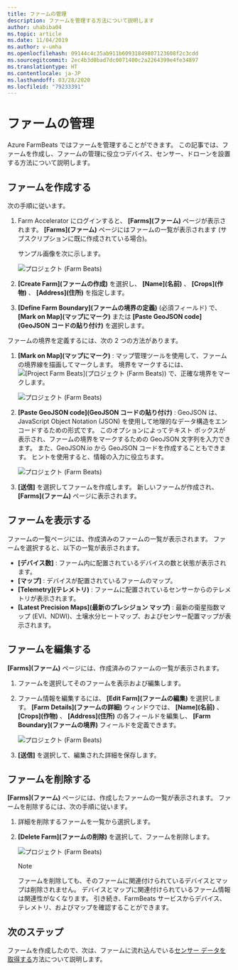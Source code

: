 ```yaml
---
title: ファームの管理
description: ファームを管理する方法について説明します
author: uhabiba04
ms.topic: article
ms.date: 11/04/2019
ms.author: v-umha
ms.openlocfilehash: 09144c4c35ab911b60931849807123608f2c3cdd
ms.sourcegitcommit: 2ec4b3d0bad7dc0071400c2a2264399e4fe34897
ms.translationtype: HT
ms.contentlocale: ja-JP
ms.lasthandoff: 03/28/2020
ms.locfileid: "79233391"
---
```

# <a name="manage-farms"></a>ファームの管理

Azure FarmBeats ではファームを管理することができます。 この記事では、ファームを作成し、ファームの管理に役立つデバイス、センサー、ドローンを設置する方法について説明します。

## <a name="create-farms"></a>ファームを作成する

次の手順に従います。

1. Farm Accelerator にログインすると、 **[Farms]\(ファーム\)** ページが表示されます。
    **[Farms]\(ファーム\)** ページにはファームの一覧が表示されます (サブスクリプションに既に作成されている場合)。

    サンプル画像を次に示します。

    ![プロジェクト (Farm Beats)](./media/create-farms-in-azure-farmbeats/create-farm-main-page-1.png)


2. **[Create Farm]\(ファームの作成\)** を選択し、 **[Name]\(名前\)** 、 **[Crops]\(作物\)** 、 **[Address]\(住所\)** を指定します。
3. **[Define Farm Boundary]\(ファームの境界の定義\)** (必須フィールド) で、 **[Mark on Map]\(マップにマーク\)** または **[Paste GeoJSON code]\(GeoJSON コードの貼り付け\)** を選択します。

ファームの境界を定義するには、次の 2 つの方法があります。

1. **[Mark on Map]\(マップにマーク\)** : マップ管理ツールを使用して、ファームの境界線を描画してマークします。 境界をマークするには、![[Project Farm Beats]\(プロジェクト (Farm Beats)\)](./media/create-farms-in-azure-farmbeats/pencil-icon-1.png) で、正確な境界をマークします。

    ![プロジェクト (Farm Beats)](./media/create-farms-in-azure-farmbeats/create-farm-mark-on-map-1.png)

2. **[Paste GeoJSON code]\(GeoJSON コードの貼り付け\)** : GeoJSON は、JavaScript Object Notation (JSON) を使用して地理的なデータ構造をエンコードするための形式です。 このオプションによってテキスト ボックスが表示され、ファームの境界をマークするための GeoJSON 文字列を入力できます。 また、GeoJSON.io から GeoJSON コードを作成することもできます。
ヒントを使用すると、情報の入力に役立ちます。

    ![プロジェクト (Farm Beats)](./media/create-farms-in-azure-farmbeats/create-new-farm-1.png)

3.  **[送信]** を選択してファームを作成します。 新しいファームが作成され、 **[Farms]\(ファーム\)** ページに表示されます。

## <a name="view-farm"></a>ファームを表示する

ファームの一覧ページには、作成済みのファームの一覧が表示されます。 ファームを選択すると、以下の一覧が表示されます。

 - **[デバイス数]** : ファーム内に配置されているデバイスの数と状態が表示されます。
 - **[マップ]** : デバイスが配置されているファームのマップ。
 - **[Telemetry]\(テレメトリ\)** : ファームに配置されているセンサーからのテレメトリが表示されます。
 - **[Latest Precision Maps]\(最新のプレシジョン マップ\)** : 最新の衛星指数マップ (EVI、NDWI)、土壌水分ヒートマップ、およびセンサー配置マップが表示されます。

## <a name="edit-farm"></a>ファームを編集する

**[Farms]\(ファーム\)** ページには、作成済みのファームの一覧が表示されます。

1.  ファームを選択してそのファームを表示および編集します。
2.  ファーム情報を編集するには、 **[Edit Farm]\(ファームの編集\)** を選択します。 **[Farm Details]\(ファームの詳細\)** ウィンドウでは、 **[Name]\(名前\)** 、 **[Crops]\(作物\)** 、 **[Address]\(住所\)** の各フィールドを編集し、 **[Farm Boundary]\(ファームの境界\)** フィールドを定義できます。

    ![プロジェクト (Farm Beats)](./media/create-farms-in-azure-farmbeats/edit-farm-1.png)

3. **[送信]** を選択して、編集された詳細を保存します。

## <a name="delete-farm"></a>ファームを削除する

**[Farms]\(ファーム\)** ページには、作成したファームの一覧が表示されます。 ファームを削除するには、次の手順に従います。

1.  詳細を削除するファームを一覧から選択します。
2.  **[Delete Farm]\(ファームの削除\)** を選択して、ファームを削除します。

    ![プロジェクト (Farm Beats)](./media/create-farms-in-azure-farmbeats/delete-farm-1.png)

    > [!NOTE]
    > ファームを削除しても、そのファームに関連付けられているデバイスとマップは削除されません。 デバイスとマップに関連付けられているファーム情報は関連性がなくなります。 引き続き、FarmBeats サービスからデバイス、テレメトリ、およびマップを確認することができます。


## <a name="next-steps"></a>次のステップ

ファームを作成したので、次は、ファームに流れ込んでいる[センサー データを取得する](get-sensor-data-from-sensor-partner.md)方法について説明します。
